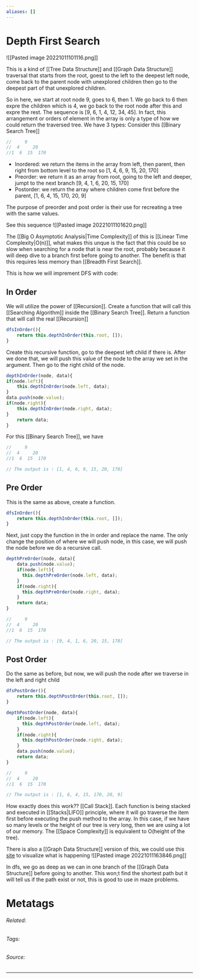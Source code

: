 ```yaml
---
aliases: []
---
```

# Depth First Search
![[Pasted image 20221011101116.png]]

This is a kind of [[Tree Data Structure]] and [[Graph Data Structure]] traversal that starts from the root, goest to the left to the deepest left node, come back to the parent node with unexplored children then go to the deepest part of that unexplored children.

So in here, we start at root node 9, goes to 6, then 1. We go back to 6 then expre the children which is 4, we go back to the root node after this and expre the rest. The sequence is \[9, 6, 1, 4, 12, 34, 45]. In fact, this arrangement or orders of element in the array is only a type of how we could return the traversed tree. We have 3 types:
Consider this [[Binary Search Tree]]
```js
//     9
//  4     20
//1  6  15  170
```
- Inordered: we return the items in the array from left, then parent, then right from bottom level to the root so \[1, 4, 6, 9, 15, 20, 170]
- Preorder: we return it as an array from root, going to the left and deeper, jumpt to the next branch \[9, 4, 1, 6, 20, 15, 170]
- Postorder: we return the array where children come first before the parent, \[1, 6, 4, 15, 170, 20, 9]

The purpose of preorder and post order is their use for recreating a tree with the same values. 

See this sequence
![[Pasted image 20221011101620.png]]

The [[Big O Asymptotic Analysis|Time Complexity]] of this is [[Linear  Time Complexity|O(n)]], what makes this unque is the fact that this could be so slow when searching for a node that is near the root, probably because it will deep dive to a branch first before going to another. The benefit is that this requires less memory than [[Breadth First Search]]. 

This is how we will imprement DFS with code:

## In Order

We will utilize the power of [[Recursion]]. Create a function that will call this [[Searching Algorithm]] inside the [[Binary Search Tree]]. Return a function that will call the real [[Recursion]]
```js
dfsInOrder(){
	return this.depthInOrder(this.root, []);
}
```

Create this recursive function, go to the deepest left child if there is. After we done that, we will push this value of the node to the array we set in the argument. Then go to the right child of the node.
```js
depthInOrder(node, data){
if(node.left){
	this.depthInOrder(node.left, data);
}
data.push(node.value);
if(node.right){
	this.depthInOrder(node.right, data);
}
	return data;
}
```

For this [[Binary Search Tree]], we have
```js
//     9
//  4     20
//1  6  15  170

// The output is : [1, 4, 6, 9, 15, 20, 170]
```

## Pre Order

This is the same as above, create a function.
```js
dfsInOrder(){
	return this.depthInOrder(this.root, []);
}
```

Next, just copy the function in the in order and replace the name. The only change the position of where we will push node, in this case, we will push the node before we do a recursive call.
```js
depthPreOrder(node, data){
	data.push(node.value);
	if(node.left){
	  this.depthPreOrder(node.left, data);
	}
	if(node.right){
	  this.depthPreOrder(node.right, data);
	}
	return data;
}
```

```js
//     9
//  4     20
//1  6  15  170

// The output is : [9, 4, 1, 6, 20, 15, 170]
```

## Post Order

Do the same as before, but now, we will push the node after we traverse in the left and right child
```js
dfsPostOrder(){
	return this.depthPostOrder(this.root, []);
}

depthPostOrder(node, data){
	if(node.left){
	  this.depthPostOrder(node.left, data);
	}
	if(node.right){
	  this.depthPostOrder(node.right, data);
	}
	data.push(node.value);
	return data;
}
```

```js
//     9
//  4     20
//1  6  15  170

// The output is : [1, 6, 4, 15, 170, 20, 9]
```

How exactly does this work?? [[Call Stack]]. Each function is being stacked and executed in [[Stacks|LIFO]] principle, where it will go traverse the item first before executing the push method to the array. In this case, if we have so many levels or the height of our tree is very long, then we are using a lot of our memory. The [[Space Complexity]] is equivalent to O(height of the tree). 

There is also a [[Graph Data Structure]] version of this, we could use this [site](https://visualgo.net/en/dfsbfs) to visualize what is happening
![[Pasted image 20221011163846.png]]

In dfs, we go as deep as we can in one branch of the [[Graph Data Structure]] before going to another. This won;t find the shortest path but it will tell us if the path exist or not, this is good to use in maze problems. 

# Metatags
###### Related: 
###### Tags: 
###### Source: 

---